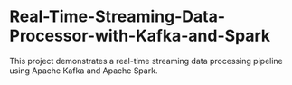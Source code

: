 # Real-Time-Streaming-Data-Processor-with-Kafka-and-Spark
This project demonstrates a real-time streaming data processing pipeline using Apache Kafka and Apache Spark. 
